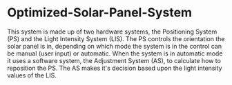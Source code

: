 # Optimized-Solar-Panel-System
This system is made up of two hardware systems, the Positioning System (PS) and the Light Intensity System (LIS). The PS controls the orientation the solar panel is in, depending on which mode the system is in the control can be manual (user input) or automatic. When the system is in automatic mode it uses a software system, the Adjustment System (AS), to calculate how to reposition the PS. The AS makes it's decision based upon the light intensity values of the LIS. 
